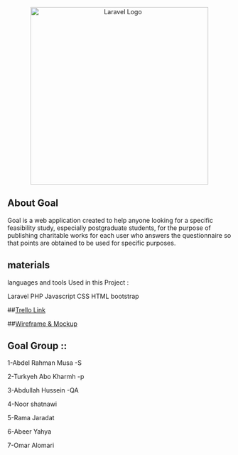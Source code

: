 <p align="center"><a href="https://laravel.com" target="_blank"><img src="https://i.postimg.cc/GhdhtxqV/goal-low-resolution-logo-color-on-transparent-background.png"(https://i.ibb.co/PDKqg1x/00Logo.png)" width="400" alt="Laravel Logo"></a></p>



## About Goal

Goal is a web application created to help anyone looking for a specific feasibility study, especially postgraduate students, for the purpose of publishing charitable works for each user who answers the questionnaire so that points are obtained to be used for specific purposes.

## materials 
languages and tools Used in this Project :
    
Laravel 
PHP
Javascript
CSS
HTML
bootstrap

    
##[Trello Link]( https://trello.com/b/BK4snRrr/laravel-project?search_id=db8db4fb-21aa-4694-87db-3bcd229de210)

##[Wireframe & Mockup](https://shorturl.at/mwGIP)


## Goal Group :: 
1-Abdel Rahman Musa -S

2-Turkyeh Abo Kharmh -p

3-Abdullah Hussein -QA

4-Noor shatnawi

5-Rama Jaradat 

6-Abeer Yahya

7-Omar Alomari
